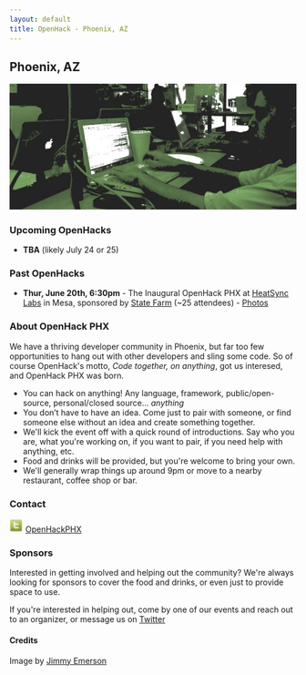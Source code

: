 ```yaml
---
layout: default
title: OpenHack - Phoenix, AZ
---
```


## Phoenix, AZ

![Phoenix](/phoenix/header.jpg)

### Upcoming OpenHacks

- **TBA** (likely July 24 or 25)

### Past OpenHacks

- **Thur, June 20th, 6:30pm** - The Inaugural OpenHack PHX at [HeatSync Labs](http://www.heatsynclabs.org/) in Mesa, sponsored by [State Farm](https://www.statefarm.com/) (~25 attendees) - [Photos](http://www.flickr.com/photos/openhackphx/sets/72157634262712091/)

### About OpenHack PHX

We have a thriving developer community in Phoenix, but far too few opportunities to hang out with other developers and sling some code. So of course OpenHack's motto, *Code together, on anything*, got us interesed, and OpenHack PHX was born.

- You can hack on anything! Any language, framework, public/open-source, personal/closed source... *anything*
- You don’t have to have an idea. Come just to pair with someone, or find someone else without an idea and create something together.
- We'll kick the event off with a quick round of introductions. Say who you are, what you're working on, if you want to pair, if you need help with anything, etc.
- Food and drinks will be provided, but you're welcome to bring your own.
- We'll generally wrap things up around 9pm or move to a nearby restaurant, coffee shop or bar.

### Contact

![Twitter](/phoenix/twitter.png) [OpenHackPHX](https://twitter.com/OpenHackPHX)

### Sponsors

Interested in getting involved and helping out the community? We're always looking for sponsors to cover the food and drinks, or even just to provide space to use.

If you're interested in helping out, come by one of our events and reach out to an organizer, or message us on [Twitter](https://twitter.com/OpenHackPHX)

#### Credits

Image by [Jimmy Emerson](http://www.flickr.com/photos/auvet/4385255226/in/photostream/)